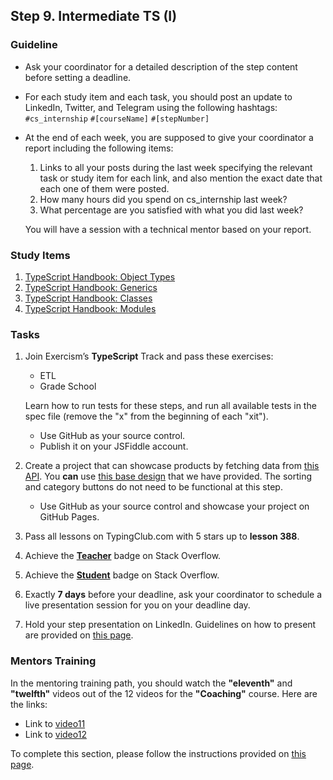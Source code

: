 ## Step 9. Intermediate TS (I)

### Guideline

- Ask your coordinator for a detailed description of the step content before setting a deadline.

- For each study item and each task, you should post an update to LinkedIn, Twitter, and Telegram using the following hashtags:
`#cs_internship`
`#[courseName]`
`#[stepNumber]`

- At the end of each week, you are supposed to give your coordinator a report including the following items:
  1. Links to all your posts during the last week specifying the relevant task or study item for each link, and also mention the exact date that each one of them were posted.
  2. How many hours did you spend on cs_internship last week?
  3. What percentage are you satisfied with what you did last week?

  You will have a session with a technical mentor based on your report.

### Study Items <!-- omit in toc -->

1. [TypeScript Handbook: Object Types](https://www.typescriptlang.org/docs/handbook/2/objects.html)
2. [TypeScript Handbook: Generics](https://www.typescriptlang.org/docs/handbook/2/generics.html)
3. [TypeScript Handbook: Classes](https://www.typescriptlang.org/docs/handbook/2/classes.html)
4. [TypeScript Handbook: Modules](https://www.typescriptlang.org/docs/handbook/2/modules.html)

### Tasks <!-- omit in toc -->

1. Join Exercism’s **TypeScript** Track and pass these exercises:

   - ETL
   - Grade School

   Learn how to run tests for these steps, and run all available tests in the spec file (remove the "x" from the beginning of each "xit").

   - Use GitHub as your source control.
   - Publish it on your JSFiddle account.
  
2. Create a project that can showcase products by fetching data from [this API](https://fakestoreapi.com/products). You **can** use [this base design](https://github.com/cs-internship/cs-internship-spec/blob/master/courses/web/images/step9) that we have provided. The sorting and category buttons do not need to be functional at this step.
   
   - Use GitHub as your source control and showcase your project on GitHub Pages.

3. Pass all lessons on TypingClub.com with 5 stars up to **lesson 388**.

4. Achieve the **[Teacher](https://stackoverflow.com/help/badges/1/teacher)** badge on Stack Overflow.

5. Achieve the **[Student](https://stackoverflow.com/help/badges/2/student)** badge on Stack Overflow.

6. Exactly **7 days** before your deadline, ask your coordinator to schedule a live presentation session for you on your deadline day.

7. Hold your step presentation on LinkedIn. Guidelines on how to present are provided on [this page](https://github.com/cs-internship/cs-internship-spec/blob/master/courses/presentation-guidelines.md).

### Mentors Training

In the mentoring training path, you should watch the **"eleventh"** and **"twelfth"** videos out of the 12 videos for the **"Coaching"** course. Here are the links:

- Link to [video11](https://drive.google.com/drive/folders/1MnqRETVZgXRqUUYlCsiEs1SNUVSTkgyV)
- Link to [video12](https://drive.google.com/drive/folders/1rF1CBqvjDmeV4_AW1HH1BCxsPZdbFz9L)

To complete this section, please follow the instructions provided on [this page](https://github.com/cs-internship/cs-internship-spec/blob/master/courses/mentoring-workshops-instruction.md).
 
